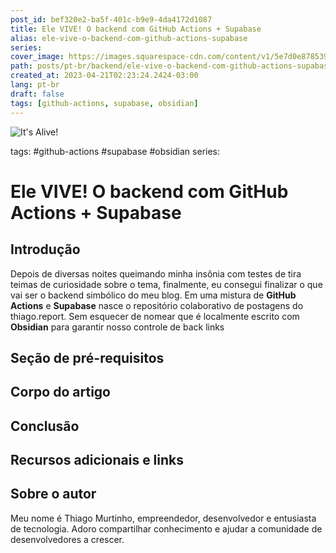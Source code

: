 ```yaml
---
post_id: bef320e2-ba5f-401c-b9e9-4da4172d1087
title: Ele VIVE! O backend com GitHub Actions + Supabase
alias: ele-vive-o-backend-com-github-actions-supabase
series: 
cover_image: https://images.squarespace-cdn.com/content/v1/5e7d0e87853917613964998c/1586365377311-5U14I8VN4HY3NVLWV2FM/f2e1ab082e83ac27c667ae2d6102a3fe.jpg?format=750w
path: posts/pt-br/backend/ele-vive-o-backend-com-github-actions-supabase.md
created_at: 2023-04-21T02:23:24.2424-03:00
lang: pt-br
draft: false
tags: [github-actions, supabase, obsidian]
---
```


![It's Alive!](https://images.squarespace-cdn.com/content/v1/5e7d0e87853917613964998c/1586365377311-5U14I8VN4HY3NVLWV2FM/f2e1ab082e83ac27c667ae2d6102a3fe.jpg?format=750w)

tags: #github-actions #supabase #obsidian 
series: 

# Ele VIVE! O backend com GitHub Actions + Supabase


## Introdução 
Depois de diversas noites queimando minha insônia com testes de tira teimas de curiosidade sobre o tema, finalmente, eu consegui finalizar o que vai ser o backend simbólico do meu blog. Em uma mistura de **GitHub Actions** e **Supabase** nasce o repositório colaborativo de postagens do thiago.report. Sem esquecer de nomear que é localmente escrito com **Obsidian** para garantir nosso controle de back links
 
## Seção de pré-requisitos  

 
## Corpo do artigo  


## Conclusão  

 
## Recursos adicionais e links  

 
## Sobre o autor
Meu nome é Thiago Murtinho, empreendedor, desenvolvedor e entusiasta de tecnologia. Adoro compartilhar conhecimento e ajudar a comunidade de desenvolvedores a crescer.



